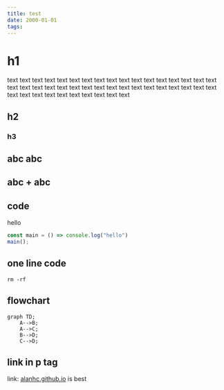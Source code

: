 ```yaml
---
title: test
date: 2000-01-01
tags:
---
```

# h1
text text text text text text text text text text text text text text text text text text text text text text 
text text text text text text text text text text text text text text text text text text text text text text 
## h2
### h3
## abc abc
## abc + abc
## code
hello
```js
const main = () => console.log("hello")
main();
```
## one line code
`rm -rf`
## flowchart
```mermaid
graph TD;
    A-->B;
    A-->C;
    B-->D;
    C-->D;
```
## link in p tag
link: [alanhc.github.io](https://alanhc.github.io/) is best